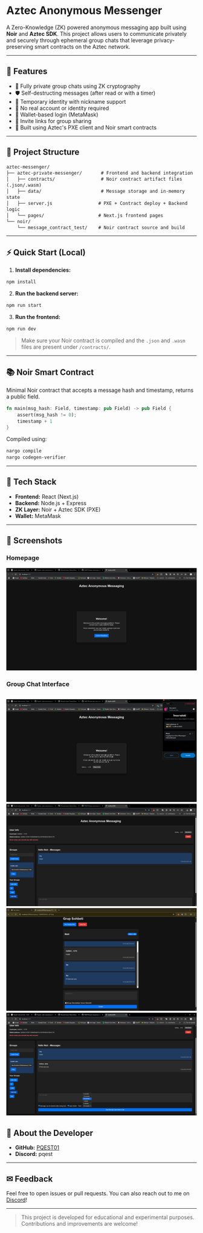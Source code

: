 # Aztec Anonymous Messenger

A Zero-Knowledge (ZK) powered anonymous messaging app built using **Noir** and **Aztec SDK**. This project allows users to communicate privately and securely through ephemeral group chats that leverage privacy-preserving smart contracts on the Aztec network.

---

## 🔎 Features

- 📁 Fully private group chats using ZK cryptography
- 🛡️ Self-destructing messages (after read or with a timer)
- 📅 Temporary identity with nickname support
- 🚫 No real account or identity required
- 📡 Wallet-based login (MetaMask)
- 🔗 Invite links for group sharing
- 🔧 Built using Aztec's PXE client and Noir smart contracts

---

## 📂 Project Structure

```
aztec-messenger/
├── aztec-private-messenger/       # Frontend and backend integration
│   ├── contracts/                 # Noir contract artifact files (.json/.wasm)
│   ├── data/                      # Message storage and in-memory state
│   ├── server.js                 # PXE + Contract deploy + Backend logic
│   └── pages/                    # Next.js frontend pages
└── noir/
    └── message_contract_test/    # Noir contract source and build
```

---

## ⚡ Quick Start (Local)

1. **Install dependencies:**

```bash
npm install
```

2. **Run the backend server:**

```bash
npm run start
```

3. **Run the frontend:**

```bash
npm run dev
```

> Make sure your Noir contract is compiled and the `.json` and `.wasm` files are present under `/contracts/`.

---

## 📚 Noir Smart Contract

Minimal Noir contract that accepts a message hash and timestamp, returns a public field.

```rust
fn main(msg_hash: Field, timestamp: pub Field) -> pub Field {
    assert(msg_hash != 0);
    timestamp + 1
}
```

Compiled using:
```bash
nargo compile
nargo codegen-verifier
```

---

## 🔧 Tech Stack

- **Frontend:** React (Next.js)
- **Backend:** Node.js + Express
- **ZK Layer:** Noir + Aztec SDK (PXE)
- **Wallet:** MetaMask

---

## 📢 Screenshots

### Homepage
![Opening](screenshots/001.png)

### Group Chat Interface
![Opening](screenshots/002.png)
![Opening](screenshots/003.png)
![Opening](screenshots/004.png)
![Opening](screenshots/005.png)
---

## 👤 About the Developer

- **GitHub:** [PQEST01](https://github.com/PQEST01)
- **Discord:** pqest

---

## ✉ Feedback

Feel free to open issues or pull requests. You can also reach out to me on [Discord](https://discord.gg/aztec)!

---

> This project is developed for educational and experimental purposes. Contributions and improvements are welcome!

